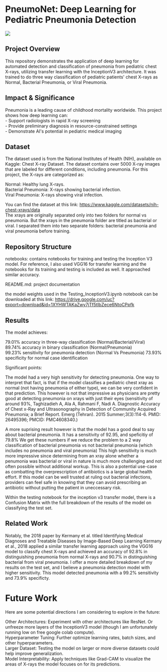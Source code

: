 # PneumoNet: Deep Learning for Pediatric Pneumonia Detection  

<img src="https://i.imgur.com/jZqpV51.png">

## Project Overview  
This repository demonstrates the application of deep learning for automated detection and classification of pneumonia from pediatric chest X-rays, utilizing transfer learning with the InceptionV3 architecture. It was trained to do three way classification of pediatric patients' chest X-rays as Normal, Bacterial Pneumonia, or Viral Pneumonia. 

## Impact & Significance  
Pneumonia is a leading cause of childhood mortality worldwide. This project shows how deep learning can:  
    - Support radiologists in rapid X-ray screening  
    - Provide preliminary diagnosis in resource-constrained settings  
    - Demonstrate AI's potential in pediatric medical imaging  

## Dataset
The dataset used is from the National Institutes of Health (NIH), available on Kaggle: Chest X-ray Dataset. The dataset contains over 5000 X-ray images that are labeled for different conditions, including pneumonia. For this project, the X-rays are categorized as:

Normal: Healthy lung X-rays.  
Bacterial Pneumonia: X-rays showing bacterial infection.  
Viral Pneumonia: X-rays showing viral infection.  

You can find the dataset at this link: https://www.kaggle.com/datasets/nih-chest-xrays/data  
The xrays are originally separated only into two folders for normal vs pneumonia. But the xrays in the pneumonia folder are titled as bacterial or viral. I separated them into two separate folders: bacterial pneumonia and viral pneumonia before training.  

## Repository Structure  

notebooks: contains notebooks for training and testing the Inception V3 model. For reference, I also used VGG16 for transfer learning and the notebooks for its training and testing is included as well. It approached similar accuracy.  

README.md: project documentation

the model weights used in the Testing_InceptionV3.ipynb notebook can be downloaded at this link: https://drive.google.com/uc?export=download&id=1XYHWTAKaZwy7jTf5tIbZece6NtoCPpfk  

## Results  

The model achieves:  

79.01% accuracy in three-way classification (Normal/Bacterial/Viral)  
89.74% accuracy in binary classification (Normal/Pneumonia)  
99.23% sensitivity for pneumonia detection (Normal Vs Pneumonia) 
73.93% specificity for normal case identification  

Significant points: 

The model had a very high sensitivity for detecting pneumonia. One way to interpret that fact, is that if the model classifies a pediatric chest xray as normal (not having pneumonia of either type), we can be very confident in that prediction. This however is not that impressive as physicians are pretty good at detecting pneumonia on xrays with just their eyes (sensitivity of around 93%, Taghizadieh A, Ala A, Rahmani F, Nadi A. Diagnostic Accuracy of Chest x-Ray and Ultrasonography in Detection of Community Acquired Pneumonia; a Brief Report. Emerg (Tehran). 2015 Summer;3(3):114-6. PMID: 26495396; PMCID: PMC4608340.)  

A more suprising result however is that the model has a good deal to say about bacterial pneumonia. It has a sensitivity of 92.95, and speficitiy of 79.8% We get these numbers if we reduce the problem to a 2 way classification of bacterial pneumonia vs not bacterial pneumonia (which includes no pneumonia and viral pneumonia)  This high sensitivity is much more impressive since determining from an xray alone whether a penumonia was bacterial or viral in nature is much more challenging and not often possible without additional workup. This is also a potential use-case as combatting the overprescription of antibiotics is a large global health effort. If this model can be well trusted at ruling out bacterial infections, providers can feel safe in knowing that they can avoid prescribing an antibiotic without putting the patient in uneccessary risk.  

Within the testing notebook for the inception v3 transfer model, there is a Confusion Matrix with the full breakdown of the results of the model on classifying the test set.  


## Related Work
Notably, the 2018 paper by Kermany et al. titled Identifying Medical Diagnoses and Treatable Diseases by Image-Based Deep Learning Kermany et al., 2018 applied a similar transfer learning approach using the VGG16 model to classify chest X-rays and achieved an accuracy of 92.8% in distinguishing pneumonia from normal X-rays and 90.7% in distinguishing bacterial from viral pneumonia. I offer a more detailed breakdown of my results on the test set, and I believe a pneumonia detection model with higher sensitivity. This model detected pneumonia with a 99.2% sensitivity and 73.9% specificty.  

# Future Work
Here are some potential directions I am considering to explore in the future:

Other Architectures: Experiment with other architectures like ResNet. Or unfreeze more layers of the InceptionV3 model (though I am unfortunately running low on free google colab compute).  
Hyperparameter Tuning: Further optimize learning rates, batch sizes, and other hyperparameters.  
Larger Dataset: Testing the model on larger or more diverse datasets could help improve generalization.  
Model Interpretability: Apply techniques like Grad-CAM to visualize the areas of X-rays the model focuses on for its predictions.
